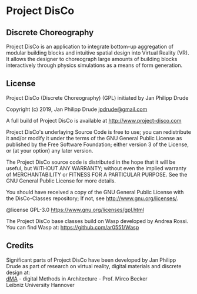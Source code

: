 # Project DisCo

## Discrete Choreography
Project DisCo is an application to integrate bottom-up aggregation of 
modular building blocks and intuitive spatial design into Virtual Reality (VR).
It allows the designer to choreograph large amounts of building blocks 
interactively through physics simulations as a means of form generation.

## License
Project DisCo (Discrete Choreography) (GPL) initiated by Jan Philipp Drude

Copyright (c) 2019, Jan Philipp Drude <jpdrude@gmail.com>

A full build of Project DisCo is available at <http://www.project-disco.com>

Project DisCo's underlaying Source Code is free to use; you can 
redistribute it and/or modify it under the terms of the GNU 
General Public License as published by the Free Software Foundation; 
either version 3 of the License, or (at your option) any later version. 

The Project DisCo source code is distributed in the hope that it will 
be useful, but WITHOUT ANY WARRANTY; without even the implied warranty 
of MERCHANTABILITY or FITNESS FOR A PARTICULAR PURPOSE. See the 
GNU General Public License for more details.

You should have received a copy of the GNU General Public License
with the DisCo-Classes repository; 
If not, see <http://www.gnu.org/licenses/>.

@license GPL-3.0 <https://www.gnu.org/licenses/gpl.html>

The Project DisCo base classes build on Wasp developed by Andrea Rossi.
You can find Wasp at: <https://github.com/ar0551/Wasp>

## Credits

Significant parts of Project DisCo have been developed by Jan Philipp Drude
as part of research on virtual reality, digital materials and 
discrete design at: <br/>
[dMA](https://www.dma.uni-hannover.de/) - digital Methods in Architecture - Prof. Mirco Becker <br/>
Leibniz University Hannover
